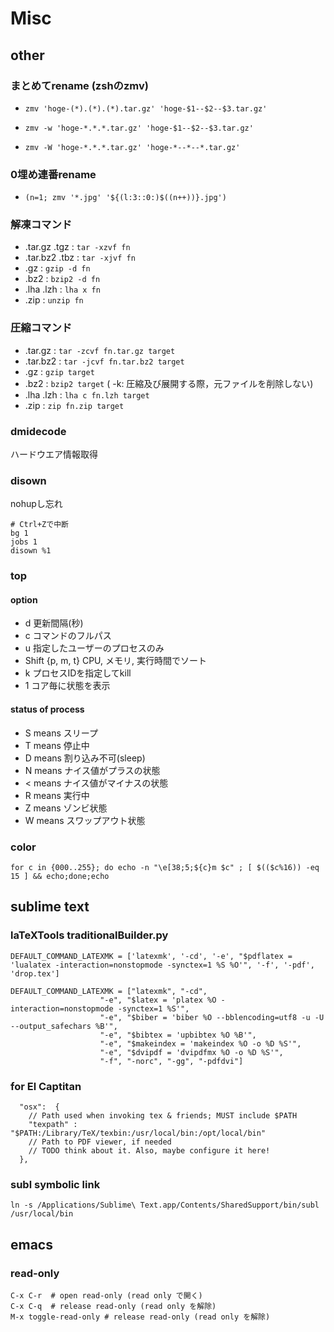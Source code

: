 # Misc

## other


### まとめてrename (zshのzmv)

- `zmv 'hoge-(*).(*).(*).tar.gz' 'hoge-$1--$2--$3.tar.gz'`

- `zmv -w 'hoge-*.*.*.tar.gz' 'hoge-$1--$2--$3.tar.gz'`

- `zmv -W 'hoge-*.*.*.tar.gz' 'hoge-*--*--*.tar.gz'`

### 0埋め連番rename

- `(n=1; zmv '*.jpg' '${(l:3::0:)$((n++))}.jpg')`

### 解凍コマンド
  - .tar.gz .tgz    : `tar -xzvf fn`
  - .tar.bz2 .tbz   : `tar -xjvf fn`
  - .gz             : `gzip -d fn`
  - .bz2            : `bzip2 -d fn`
  - .lha .lzh       : `lha x fn`
  - .zip            : `unzip fn`

### 圧縮コマンド
  - .tar.gz         : `tar -zcvf fn.tar.gz target`
  - .tar.bz2        : `tar -jcvf fn.tar.bz2 target`
  - .gz             : `gzip target`
  - .bz2            : `bzip2 target` ( -k: 圧縮及び展開する際，元ファイルを削除しない)
  - .lha .lzh       : `lha c fn.lzh target`
  - .zip            : `zip fn.zip target`

### dmidecode

ハードウエア情報取得

### disown

nohupし忘れ
```
# Ctrl+Zで中断
bg 1
jobs 1
disown %1
```

### top

#### option
  - d 更新間隔(秒)
  - c コマンドのフルパス
  - u 指定したユーザーのプロセスのみ
  - Shift {p, m, t} CPU, メモリ, 実行時間でソート
  - k プロセスIDを指定してkill
  - 1 コア毎に状態を表示

#### status of process
  - S means スリープ
  - T means 停止中
  - D means 割り込み不可(sleep)
  - N means ナイス値がプラスの状態
  - < means ナイス値がマイナスの状態
  - R means 実行中
  - Z means ゾンビ状態
  - W means スワップアウト状態

### color
`for c in {000..255}; do echo -n "\e[38;5;${c}m $c" ; [ $(($c%16)) -eq 15 ] && echo;done;echo`


## sublime text

### laTeXTools traditionalBuilder.py

```
DEFAULT_COMMAND_LATEXMK = ['latexmk', '-cd', '-e', "$pdflatex = 'lualatex -interaction=nonstopmode -synctex=1 %S %O'", '-f', '-pdf', 'drop.tex']
```

```
DEFAULT_COMMAND_LATEXMK = ["latexmk", "-cd",
                    "-e", "$latex = 'platex %O -interaction=nonstopmode -synctex=1 %S'",
                    "-e", "$biber = 'biber %O --bblencoding=utf8 -u -U --output_safechars %B'",
                    "-e", "$bibtex = 'upbibtex %O %B'",
                    "-e", "$makeindex = 'makeindex %O -o %D %S'",
                    "-e", "$dvipdf = 'dvipdfmx %O -o %D %S'",
                    "-f", "-norc", "-gg", "-pdfdvi"]
```

### for El Captitan
```
  "osx":  {
    // Path used when invoking tex & friends; MUST include $PATH
    "texpath" : "$PATH:/Library/TeX/texbin:/usr/local/bin:/opt/local/bin"
    // Path to PDF viewer, if needed
    // TODO think about it. Also, maybe configure it here!
  },
```

### subl symbolic link
```
ln -s /Applications/Sublime\ Text.app/Contents/SharedSupport/bin/subl /usr/local/bin
```


## emacs

### read-only

```
C-x C-r  # open read-only (read only で開く)
C-x C-q  # release read-only (read only を解除)
M-x toggle-read-only # release read-only (read only を解除)
```
